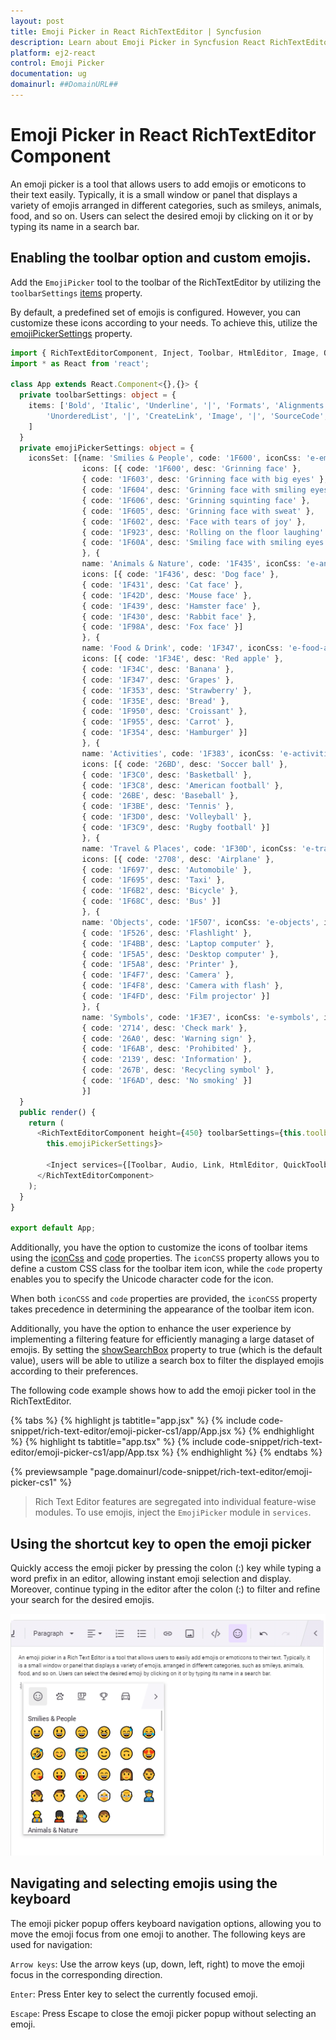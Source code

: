 ```yaml
---
layout: post
title: Emoji Picker in React RichTextEditor | Syncfusion
description: Learn about Emoji Picker in Syncfusion React RichTextEditor component of Syncfusion Essential JS 2 and more.
platform: ej2-react
control: Emoji Picker
documentation: ug
domainurl: ##DomainURL##
---
```


# Emoji Picker in React RichTextEditor Component

An emoji picker is a tool that allows users to add emojis or emoticons to their text easily. Typically, it is a small window or panel that displays a variety of emojis arranged in different categories, such as smileys, animals, food, and so on. Users can select the desired emoji by clicking on it or by typing its name in a search bar.

## Enabling the toolbar option and custom emojis.

Add the `EmojiPicker` tool to the toolbar of the RichTextEditor by utilizing the `toolbarSettings` [items](../api/rich-text-editor/toolbarSettings/#items) property.

By default, a predefined set of emojis is configured. However, you can customize these icons according to your needs. To achieve this, utilize the [emojiPickerSettings](../api/rich-text-editor/richTextEditorModel/#emojiPickerSettings) property.

```ts
import { RichTextEditorComponent, Inject, Toolbar, HtmlEditor, Image, QuickToolbar, Link, EmojiPicker } from '@syncfusion/ej2-react-richtexteditor';
import * as React from 'react';

class App extends React.Component<{},{}> {
  private toolbarSettings: object = {
    items: ['Bold', 'Italic', 'Underline', '|', 'Formats', 'Alignments', 'OrderedList',
        'UnorderedList', '|', 'CreateLink', 'Image', '|', 'SourceCode', 'EmojiPicker', '|', 'Undo', 'Redo'
    ]
  }
  private emojiPickerSettings: object = {
    iconsSet: [{name: 'Smilies & People', code: '1F600', iconCss: 'e-emoji', 
                icons: [{ code: '1F600', desc: 'Grinning face' },
                { code: '1F603', desc: 'Grinning face with big eyes' },
                { code: '1F604', desc: 'Grinning face with smiling eyes' },
                { code: '1F606', desc: 'Grinning squinting face' },
                { code: '1F605', desc: 'Grinning face with sweat' },
                { code: '1F602', desc: 'Face with tears of joy' },
                { code: '1F923', desc: 'Rolling on the floor laughing' },
                { code: '1F60A', desc: 'Smiling face with smiling eyes' }]
                }, {
                name: 'Animals & Nature', code: '1F435', iconCss: 'e-animals',
                icons: [{ code: '1F436', desc: 'Dog face' },
                { code: '1F431', desc: 'Cat face' },
                { code: '1F42D', desc: 'Mouse face' },
                { code: '1F439', desc: 'Hamster face' },
                { code: '1F430', desc: 'Rabbit face' },
                { code: '1F98A', desc: 'Fox face' }]
                }, {
                name: 'Food & Drink', code: '1F347', iconCss: 'e-food-and-drinks',
                icons: [{ code: '1F34E', desc: 'Red apple' },
                { code: '1F34C', desc: 'Banana' },
                { code: '1F347', desc: 'Grapes' },
                { code: '1F353', desc: 'Strawberry' },
                { code: '1F35E', desc: 'Bread' },
                { code: '1F950', desc: 'Croissant' },
                { code: '1F955', desc: 'Carrot' },
                { code: '1F354', desc: 'Hamburger' }]
                }, {
                name: 'Activities', code: '1F383', iconCss: 'e-activities',
                icons: [{ code: '26BD', desc: 'Soccer ball' },
                { code: '1F3C0', desc: 'Basketball' },
                { code: '1F3C8', desc: 'American football' },
                { code: '26BE', desc: 'Baseball' },
                { code: '1F3BE', desc: 'Tennis' },
                { code: '1F3D0', desc: 'Volleyball' },
                { code: '1F3C9', desc: 'Rugby football' }]
                }, {
                name: 'Travel & Places', code: '1F30D', iconCss: 'e-travel-and-places',
                icons: [{ code: '2708', desc: 'Airplane' },
                { code: '1F697', desc: 'Automobile' },
                { code: '1F695', desc: 'Taxi' },
                { code: '1F6B2', desc: 'Bicycle' },
                { code: '1F68C', desc: 'Bus' }]
                }, {
                name: 'Objects', code: '1F507', iconCss: 'e-objects', icons: [{ code: '1F4A1', desc: 'Light bulb' },
                { code: '1F526', desc: 'Flashlight' },
                { code: '1F4BB', desc: 'Laptop computer' },
                { code: '1F5A5', desc: 'Desktop computer' },
                { code: '1F5A8', desc: 'Printer' },
                { code: '1F4F7', desc: 'Camera' },
                { code: '1F4F8', desc: 'Camera with flash' },
                { code: '1F4FD', desc: 'Film projector' }]
                }, {
                name: 'Symbols', code: '1F3E7', iconCss: 'e-symbols', icons: [{ code: '274C', desc: 'Cross mark' },
                { code: '2714', desc: 'Check mark' },
                { code: '26A0', desc: 'Warning sign' },
                { code: '1F6AB', desc: 'Prohibited' },
                { code: '2139', desc: 'Information' },
                { code: '267B', desc: 'Recycling symbol' },
                { code: '1F6AD', desc: 'No smoking' }]
                }]
  }
  public render() {
    return (
      <RichTextEditorComponent height={450} toolbarSettings={this.toolbarSettings} emojiPickerSettings={
        this.emojiPickerSettings}>

        <Inject services={[Toolbar, Audio, Link, HtmlEditor, QuickToolbar, EmojiPicker]} />
      </RichTextEditorComponent>
    );
  }
}

export default App;

```

Additionally, you have the option to customize the icons of toolbar items using the [iconCss](../api/rich-text-editor/emojiIconsSet/#iconCss) and [code](../api/rich-text-editor/emojiIconsSet/#code) properties. The `iconCSS` property allows you to define a custom CSS class for the toolbar item icon, while the `code` property enables you to specify the Unicode character code for the icon.

When both `iconCSS` and `code` properties are provided, the `iconCSS` property takes precedence in determining the appearance of the toolbar item icon.

Additionally, you have the option to enhance the user experience by implementing a filtering feature for efficiently managing a large dataset of emojis. By setting the [showSearchBox](../api/rich-text-editor/emojiSettings/#showSearchBox) property to true (which is the default value), users will be able to utilize a search box to filter the displayed emojis according to their preferences.

The following code example shows how to add the emoji picker tool in the RichTextEditor.

{% tabs %}
{% highlight js tabtitle="app.jsx" %}
{% include code-snippet/rich-text-editor/emoji-picker-cs1/app/App.jsx %}
{% endhighlight %}
{% highlight ts tabtitle="app.tsx" %}
{% include code-snippet/rich-text-editor/emoji-picker-cs1/app/App.tsx %}
{% endhighlight %}
{% endtabs %}

{% previewsample "page.domainurl/code-snippet/rich-text-editor/emoji-picker-cs1" %}

> Rich Text Editor features are segregated into individual feature-wise modules. To use emojis, inject the `EmojiPicker` module in `services`.

## Using the shortcut key to open the emoji picker

Quickly access the emoji picker by pressing the colon (:) key while typing a word prefix in an editor, allowing instant emoji selection and display. Moreover, continue typing in the editor after the colon (:) to filter and refine your search for the desired emojis.

![React Rich Text Editor Emoji Picker](./images/react-richtexteditor-emoji-picker-web.png)

## Navigating and selecting emojis using the keyboard

The emoji picker popup offers keyboard navigation options, allowing you to move the emoji focus from one emoji to another. The following keys are used for navigation:

`Arrow keys`: Use the arrow keys (up, down, left, right) to move the emoji focus in the corresponding direction.

`Enter`: Press Enter key to select the currently focused emoji.

`Escape`: Press Escape to close the emoji picker popup without selecting an emoji.